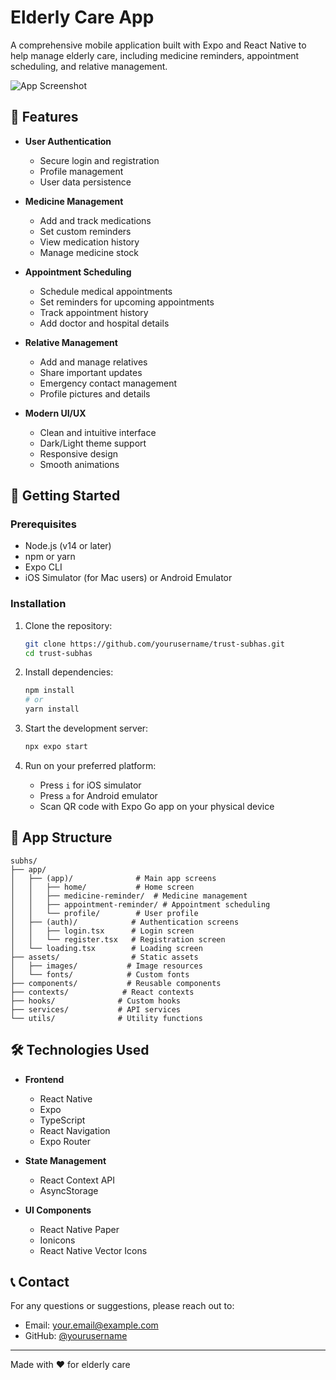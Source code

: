# Elderly Care App

A comprehensive mobile application built with Expo and React Native to help manage elderly care, including medicine reminders, appointment scheduling, and relative management.

![App Screenshot](assets/images/screenshots/app-preview.png)

## 🌟 Features

- **User Authentication**
  - Secure login and registration
  - Profile management
  - User data persistence

- **Medicine Management**
  - Add and track medications
  - Set custom reminders
  - View medication history
  - Manage medicine stock

- **Appointment Scheduling**
  - Schedule medical appointments
  - Set reminders for upcoming appointments
  - Track appointment history
  - Add doctor and hospital details

- **Relative Management**
  - Add and manage relatives
  - Share important updates
  - Emergency contact management
  - Profile pictures and details

- **Modern UI/UX**
  - Clean and intuitive interface
  - Dark/Light theme support
  - Responsive design
  - Smooth animations

## 🚀 Getting Started

### Prerequisites

- Node.js (v14 or later)
- npm or yarn
- Expo CLI
- iOS Simulator (for Mac users) or Android Emulator

### Installation

1. Clone the repository:
   ```bash
   git clone https://github.com/yourusername/trust-subhas.git
   cd trust-subhas
   ```

2. Install dependencies:
   ```bash
   npm install
   # or
   yarn install
   ```

3. Start the development server:
   ```bash
   npx expo start
   ```

4. Run on your preferred platform:
   - Press `i` for iOS simulator
   - Press `a` for Android emulator
   - Scan QR code with Expo Go app on your physical device

## 📱 App Structure

```
subhs/
├── app/
│   ├── (app)/              # Main app screens
│   │   ├── home/           # Home screen
│   │   ├── medicine-reminder/  # Medicine management
│   │   ├── appointment-reminder/ # Appointment scheduling
│   │   └── profile/        # User profile
│   ├── (auth)/            # Authentication screens
│   │   ├── login.tsx      # Login screen
│   │   └── register.tsx   # Registration screen
│   └── loading.tsx        # Loading screen
├── assets/                # Static assets
│   ├── images/           # Image resources
│   └── fonts/            # Custom fonts
├── components/           # Reusable components
├── contexts/            # React contexts
├── hooks/              # Custom hooks
├── services/           # API services
└── utils/              # Utility functions
```

## 🛠️ Technologies Used

- **Frontend**
  - React Native
  - Expo
  - TypeScript
  - React Navigation
  - Expo Router

- **State Management**
  - React Context API
  - AsyncStorage

- **UI Components**
  - React Native Paper
  - Ionicons
  - React Native Vector Icons


## 📞 Contact

For any questions or suggestions, please reach out to:
- Email: your.email@example.com
- GitHub: [@yourusername](https://github.com/yourusername)

---

Made with ❤️ for elderly care
